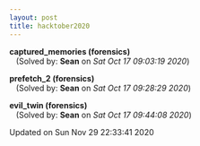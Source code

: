 ```yaml
---
layout: post
title: hacktober2020
---
```


<!--break-->

**captured_memories (forensics)**  
&nbsp;&nbsp;&nbsp;(Solved by: **Sean** on _Sat Oct 17 09:03:19 2020_)  
  
**prefetch_2 (forensics)**  
&nbsp;&nbsp;&nbsp;(Solved by: **Sean** on _Sat Oct 17 09:28:29 2020_)  
  
**evil_twin (forensics)**  
&nbsp;&nbsp;&nbsp;(Solved by: **Sean** on _Sat Oct 17 09:44:08 2020_)  
  


Updated on Sun Nov 29 22:33:41 2020
